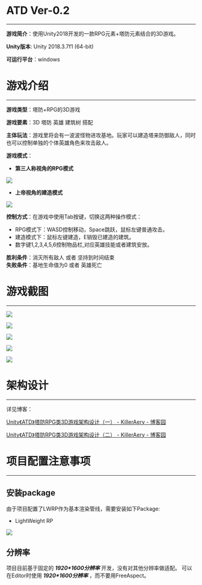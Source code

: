 # ATD Ver-0.2

---

**游戏简介**：使用Unity2018开发的一款RPG元素+塔防元素结合的3D游戏。

**Unity版本**: Unity 2018.3.7f1 (64-bit)

**可运行平台**：windows

# 游戏介绍

---

**游戏类型**：塔防+RPG的3D游戏

**游戏要素**：3D 塔防 英雄 建筑树 搭配

**主体玩法**：游戏里将会有一波波怪物进攻基地。玩家可以建造塔来防御敌人，同时也可以控制单独的个体英雄角色来攻击敌人。

**游戏模式**：

- **第三人称视角的RPG模式**

![](https://github.com/ima-games/ATD/blob/master/MarkDown_Image/screenshot%20(1).png)


- **上帝视角的建造模式**

![](https://github.com/ima-games/ATD/blob/master/MarkDown_Image/screenshot%20(2).png)


**控制方式**：在游戏中使用Tab按键，切换这两种操作模式：
- RPG模式下：WASD控制移动，Space跳跃，鼠标左键普通攻击。
- 建造模式下：鼠标左键建造，E销毁已建造的建筑。
- 数字键1,2,3,4,5,6控制物品栏,对应英雄技能或者建筑安放。

**胜利条件**：消灭所有敌人 或者 坚持到时间结束  
**失败条件**：基地生命值为0 或者 英雄死亡


# 游戏截图

---

![](https://github.com/ima-games/ATD/blob/master/MarkDown_Image/screenshot%20(1).png)

![](https://github.com/ima-games/ATD/blob/master/MarkDown_Image/screenshot%20(2).png)

![](https://github.com/ima-games/ATD/blob/master/MarkDown_Image/screenshot%20(5).png)

![](https://github.com/ima-games/ATD/blob/master/MarkDown_Image/screenshot%20(3).png)

![](https://github.com/ima-games/ATD/blob/master/MarkDown_Image/screenshot%20(4).png)


# 架构设计

---

详见博客：

[Unity《ATD》塔防RPG类3D游戏架构设计（一） - KillerAery - 博客园](https://www.cnblogs.com/KillerAery/p/11191222.html)

[Unity《ATD》塔防RPG类3D游戏架构设计（二） - KillerAery - 博客园](https://www.cnblogs.com/KillerAery/p/11197175.html)

# 项目配置注意事项

---

## 安装package

由于项目配置了LWRP作为基本渲染管线，需要安装如下Package:
- LightWeight RP

![](https://github.com/ima-games/ATD/blob/master/MarkDown_Image/notice.png)

## 分辨率

项目目前基于固定的 ***1920\*1600分辨率*** 开发，没有对其他分辨率做适配。
可以在Editor时使用 ***1920\*1600分辨率*** ，而不要用FreeAspect。
